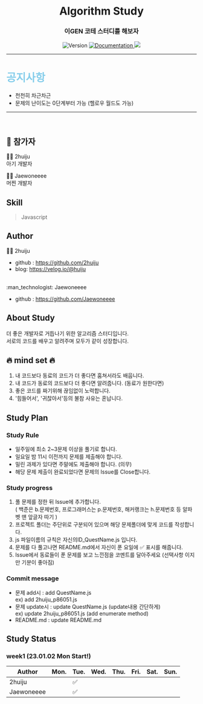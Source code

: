 <h1 align="center"> Algorithm Study </h1>
<h3 align="center">이GEN 코테 스터디를 해보자</h3>
<p align="center">
  <img alt="Version" src="https://img.shields.io/badge/version-1.0-blue.svg?cacheSeconds=2592000" />
  <a href="https://github.com/2huiju/Algorithm-Study" target="_blank">
    <img alt="Documentation" src="https://img.shields.io/badge/documentation-yes-brightgreen.svg" />  </a>
  <a href="https://hits.seeyoufarm.com"><img src="https://hits.seeyoufarm.com/api/count/incr/badge.svg?url=https%3A%2F%2Fgithub.com%2F2huiju%2FAlgorithm-Study&count_bg=%23FF963B&title_bg=%23555555&icon=instacart.svg&icon_color=%23FF9420&title=hits&edge_flat=false"/></a>
</p>

--- 
# <span style="color:skyblue">공지사항</span>
* 천천히 차근차근
* 문제의 난이도는 0단계부터 가능 (헬로우 월드도 가능)
---

<br>


## 🚀 참가자
:woman_technologist:  2huiju
<br>
아기 개발자
<br>

:man_technologist:  Jaewoneeee
<br>
머찐 개발자
<br>

## Skill
> Javascript <br>


## Author

:woman_technologist:  2huiju

* github : https://github.com/2huiju
* blog: https://velog.io/@huiju
<br>
:man_technologist:  Jaewoneeee

* github : https://github.com/Jaewoneeee



## About Study
더 좋은 개발자로 거듭나기 위한 알고리즘 스터디입니다.
<br>
서로의 코드를 배우고 알려주며 모두가 같이 성장합니다.
<br>

## :fire: mind set :fire:
1. 내 코드보다 동료의 코드가 더 좋다면 훔쳐서라도 배웁니다.
2. 내 코드가 동료의 코드보다 더 좋다면 알려줍니다. (동료가 원한다면)
3. 좋은 코드를 짜기위해 끊임없이 노력합니다.
4. '힘들어서', '귀찮아서'등의 불참 사유는 혼납니다.

## Study Plan
### Study Rule
* 일주일에 최소 2~3문제 이상을 풀기로 합니다.
* 일요일 밤 11시 이전까지 문제를 제출해야 합니다.
* 밀린 과제가 있다면 주말에도 제출해야 합니다. (의무)
* 해당 문제 제출이 완료되었다면 문제의 Issue를 Close합니다.

### Study progress
1. 풀 문제를 정한 뒤 Issue에 추가합니다. <br>
( 백준은 b.문제번호, 프로그래머스는 p.문제번호, 해커랭크는 h.문제번호 등 알파벳 맨 앞글자 따기 )
2. 프로젝트 폴더는 주단위로 구분되어 있으며 해당 문제폴더에 맞게 코드를 작성합니다.
3. js 파일이름의 규칙은 자신의ID_QuestName.js 입니다.
4. 문제를 다 풀고나면 README.md에서 자신이 푼 요일에 :white_check_mark: 표시를 해줍니다.
5. Issue에서 동료들이 푼 문제를 보고 느낀점을 코멘트를 달아주세요 (선택사항 이지만 기분이 좋아짐)

### Commit message
* 문제 add시 : add QuestName.js <br>
ex) add 2huiju_p86051.js
* 문제 update시 : update QuestName.js (update내용 간단하게) <br>
ex) update 2huiju_p86051.js (add enumerate method) <br>
* README.md : update README.md


## Study Status
### week1 (23.01.02 Mon Start!)

|Author|Mon.|Tue.|Wed.|Thu.|Fri.|Sat.|Sun.|
|------|---|---|---|---|---|---|---|
|2huiju||:white_check_mark:||||||
|Jaewoneeee||:white_check_mark:||||||

<!-- 체크표 양식
### week11 (22.08.15 ~ 22.08.21)
|Author|Mon.|Tue.|Wed.|Thu.|Fri.|Sat.|Sun.|
|------|---|---|---|---|---|---|---|
|2huiju||||||||
-->
